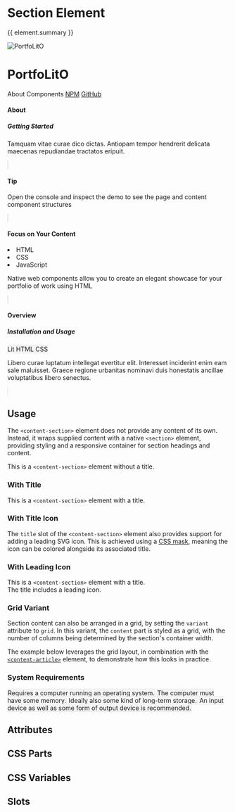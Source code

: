 <script setup>
import {inject} from "vue";
const element = inject("manifest").for("content", "section");
</script>

<style scoped>
.demo content-section {
  --title-textColor: var(--vp-c-text-1);
}
</style>

# Section Element

{{ element.summary }}

<demo static class="scale overview">
  <style>
    .focus:before {
      border-bottom-left-radius: 16px;
      border-bottom-right-radius: 16px;
    }
    
    page-main::part(content) {
      contain: unset;
    }
  </style>
  <page-header class="blur">
    <page-logo>
      <img src="/logo.svg" alt="PortfoLitO" />
      <h1 slot="headings">PortfoLitO</h1>
    </page-logo>
    <page-nav>
      <a>About</a>
      <a>Components</a>
      <a slot="socials" href="https://www.npmjs.com">NPM</a>
      <a slot="socials" href="https://github.com">GitHub</a>
    </page-nav>
  </page-header>
  <page-main>
    <content-hero slot="hero" class="blur"></content-hero>
    <content-section variant="grid" class="focus">
      <content-article>
        <h4 slot="title">About</h4>
        <h5 slot="subtitle">Getting Started</h5>
        <p>Tamquam vitae curae dico dictas. Antiopam tempor hendrerit delicata maecenas repudiandae tractatos eripuit.</p>
      </content-article>
      <content-article variant="panel">
        <h4>Tip</h4>
        <p>Open the console and inspect the demo to see the page and content component structures</p>
      </content-article>
      <content-article variant="panel">
        <h4 slot="title">Focus on Your Content</h4>
        <content-languages slot="tags">
          <li title="HTML" value="50">HTML</li>
          <li title="CSS" value="40">CSS</li>
          <li title="JS" value="10">JavaScript</li>
        </content-languages>
        <p>Native web components allow you to create an elegant showcase for your portfolio of work using HTML</p>
      </content-article>
      <content-article>
        <h4 slot="title">Overview</h4>
        <h5 slot="subtitle">Installation and Usage</h5>
        <content-technologies slot="tags" variant="tile">
          <content-badge color="teal">Lit</content-badge>
          <content-badge color="red">HTML</content-badge>
          <content-badge color="purple">CSS</content-badge>
        </content-technologies>
        <p>Libero curae luptatum intellegat evertitur elit. Interesset inciderint enim eam sale maluisset. Graece regione urbanitas nominavi duis honestatis ancillae voluptatibus libero senectus.</p>
      </content-article>
    </content-section>
  </page-main>
  <page-footer class="blur"></page-footer>
</demo>

## Usage

The `<content-section>` element does not provide any content of its own.
Instead, it wraps supplied content with a native `<section>` element,
providing styling and a responsive container for section headings and content.

<demo>
  <content-section>
    <article>This is a <code>&lt;content-section&gt;</code> element without a title.</article>
  </content-section>
  <content-section>
    <h3 slot="title">With Title</h3>
    <article>This is a <code>&lt;content-section&gt;</code> element with a title.</article>
  </content-section>
</demo>

### With Title Icon

The `title` slot of the `<content-section>` element also provides support for adding a leading SVG icon.
This is achieved using a [CSS mask](https://developer.mozilla.org/en-US/docs/Web/CSS/mask),
meaning the icon can be colored alongside its associated title.

<demo>
  <style>
    content-section {
      --title-textColor: #3c3c43;
      --title-iconDisplay: block;
      --title-iconMask: url("data:image/svg+xml;utf8,%3Csvg xmlns='http://www.w3.org/2000/svg' viewBox='0 0 24 24'%3E%3Cpath fill='%23000' d='M11.99 2C6.47 2 2 6.48 2 12s4.47 10 9.99 10C17.52 22 22 17.52 22 12S17.52 2 11.99 2M12 20c-4.42 0-8-3.58-8-8s3.58-8 8-8s8 3.58 8 8s-3.58 8-8 8m3.5-9c.83 0 1.5-.67 1.5-1.5S16.33 8 15.5 8S14 8.67 14 9.5s.67 1.5 1.5 1.5m-7 0c.83 0 1.5-.67 1.5-1.5S9.33 8 8.5 8S7 8.67 7 9.5S7.67 11 8.5 11m3.5 6.5c2.33 0 4.31-1.46 5.11-3.5H6.89c.8 2.04 2.78 3.5 5.11 3.5'/%3E%3C/svg%3E");
      
      .dark & {
        --title-textColor: #fffff5db;
      }
    }
  </style>
  <content-section>
    <h3 slot="title">With Leading Icon</h3>
    <article>This is a <code>&lt;content-section&gt;</code> element with a title.</article>
    <article>The title includes a leading icon.</article>
  </content-section>
</demo>

### Grid Variant

Section content can also be arranged in a grid, by setting the `variant` attribute to `grid`.
In this variant, the `content` part is styled as a grid, with the number of columns being determined by the section's container width.

The example below leverages the grid layout, in combination with the [`<content-article>`](./article) element,
to demonstrate how this looks in practice.

<demo>
  <style>
    content-article {
      background: #f6f6f7;
      border: 1px solid #e2e2e3;

      .dark & {
        background: #161618;
        border: 1px solid #2e2e32;
      }
    }
  </style>
  <content-section variant="grid">
    <h3 slot="title">System Requirements</h3>
    <content-article variant="panel">Requires a computer running an operating system.</content-article>
    <content-article variant="panel">The computer must have some memory.</content-article>
    <content-article variant="panel">Ideally also some kind of long-term storage.</content-article>
    <content-article variant="panel">An input device as well as some form of output device is recommended.</content-article>
  </content-section>
</demo>

## Attributes

<declaration :rows="element.attributes" />

## CSS Parts

<declaration :rows="element.cssParts" />

## CSS Variables

<declaration :rows="element.cssProperties" />

## Slots

<declaration :rows="element.slots" />